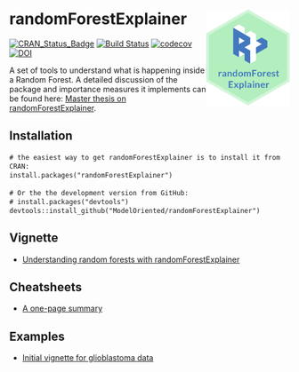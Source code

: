 # randomForestExplainer <img src="man/figures/logo.png" align="right" width="150"/>

[![CRAN_Status_Badge](http://www.r-pkg.org/badges/version/randomForestExplainer)](https://cran.r-project.org/package=randomForestExplainer)
[![Build Status](https://travis-ci.org/ModelOriented/randomForestExplainer.svg?branch=master)](https://travis-ci.org/ModelOriented/randomForestExplainer)
[![codecov](https://codecov.io/gh/ModelOriented/randomForestExplainer/branch/master/graph/badge.svg)](https://codecov.io/gh/ModelOriented/randomForestExplainer)
[![DOI](https://zenodo.org/badge/97007621.svg)](https://zenodo.org/badge/latestdoi/97007621)

A set of tools to understand what is happening inside a Random Forest. A detailed discussion of the package and importance measures it implements can be found here: [Master thesis on randomForestExplainer](https://cdn.staticaly.com/gh/geneticsMiNIng/BlackBoxOpener/master/randomForestExplainer_Master_thesis.pdf).

## Installation

```
# the easiest way to get randomForestExplainer is to install it from CRAN:
install.packages("randomForestExplainer")

# Or the the development version from GitHub:
# install.packages("devtools")
devtools::install_github("ModelOriented/randomForestExplainer")
```

## Vignette

* [Understanding random forests with randomForestExplainer](https://modeloriented.github.io/randomForestExplainer/articles/randomForestExplainer.html)

## Cheatsheets

* [A one-page summary](https://github.com/ModelOriented/randomForestExplainer/blob/master/materials/cheatsheet.pdf)

## Examples

* [Initial vignette for glioblastoma data](https://htmlpreview.github.io/?https://github.com/geneticsMiNIng/BlackBoxOpener/blob/master/randomForestExplainer/inst/doc/randomForestExplainer.html)
